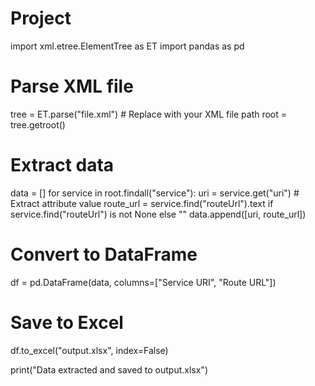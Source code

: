 # Project


import xml.etree.ElementTree as ET
import pandas as pd

# Parse XML file
tree = ET.parse("file.xml")  # Replace with your XML file path
root = tree.getroot()

# Extract data
data = []
for service in root.findall("service"):
    uri = service.get("uri")  # Extract attribute value
    route_url = service.find("routeUrl").text if service.find("routeUrl") is not None else ""
    data.append([uri, route_url])

# Convert to DataFrame
df = pd.DataFrame(data, columns=["Service URI", "Route URL"])

# Save to Excel
df.to_excel("output.xlsx", index=False)

print("Data extracted and saved to output.xlsx")
